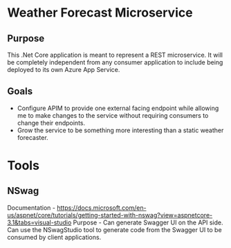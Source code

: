 # Weather Forecast Microservice
## Purpose
This .Net Core application is meant to represent a REST microservice.  It will be completely independent from any consumer application to include being deployed to its own Azure App Service.
## Goals
<ul>
  <li>
    Configure APIM to provide one external facing endpoint while allowing me to make changes to the service without requiring consumers to change their endpoints.
  </li>
  <li>
    Grow the service to be something more interesting than a static weather forecaster.
  </li>
  </ul>


# Tools
## NSwag
Documentation - https://docs.microsoft.com/en-us/aspnet/core/tutorials/getting-started-with-nswag?view=aspnetcore-3.1&tabs=visual-studio
Purpose - Can generate Swagger UI on the API side.  Can use the NSwagStudio tool to generate code from the Swagger UI to be consumed by client applications.
